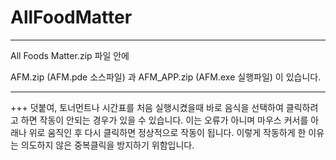 # AllFoodMatter

***********************************************
All Foods Matter.zip 파일 안에 

AFM.zip (AFM.pde 소스파일) 과 
AFM_APP.zip (AFM.exe 실행파일) 이 있습니다.

***********************************************

+++ 덧붙여, 토너먼트나 시간표를 처음 실행시켰을때 바로 음식을 선택하여 클릭하려고 하면 
작동이 안되는 경우가 있을 수 있습니다. 이는 오류가 아니며 마우스 커서를 아래나 위로 움직인 후
다시 클릭하면 정상적으로 작동이 됩니다. 이렇게 작동하게 한 이유는 의도하지 않은 중복클릭을 방지하기 위함입니다.
